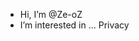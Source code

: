 -  Hi, I’m @Ze-oZ
-  I’m interested in ... Privacy

<!---
Ze-oZ/Ze-oZ is a ✨ special ✨ repository because its `README.md` (this file) appears on your GitHub profile.
You can click the Preview link to take a look at your changes.
--->
